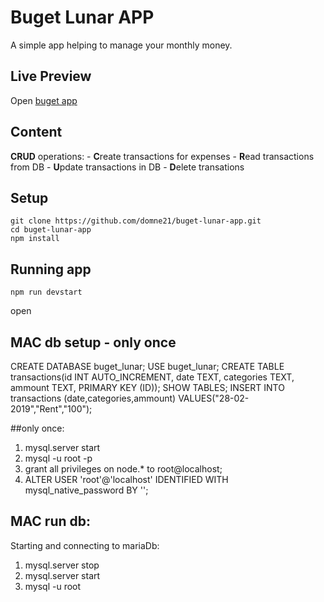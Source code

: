 #  Buget Lunar APP


A simple app helping to manage your monthly money.

## Live Preview

Open [buget app](https://domne21.github.io/buget-lunar-app/public/index.html)

## Content


**CRUD** operations:
    - **C**reate transactions for expenses
    - **R**ead transactions from DB
    - **U**pdate transactions in DB
    - **D**elete transations


## Setup

```
git clone https://github.com/domne21/buget-lunar-app.git
cd buget-lunar-app
npm install
```


## Running app

```
npm run devstart
```

open 

## MAC db setup - only once
CREATE DATABASE buget_lunar;
USE buget_lunar;
CREATE TABLE transactions(id INT AUTO_INCREMENT, date TEXT, categories TEXT, ammount TEXT, PRIMARY KEY (ID));
SHOW TABLES;
INSERT INTO transactions (date,categories,ammount) VALUES("28-02-2019","Rent","100");

##only once: 
1.   mysql.server start
2.  mysql -u root -p
3. grant all privileges on node.* to root@localhost;
4. ALTER USER 'root'@'localhost' IDENTIFIED WITH mysql_native_password BY '';

## MAC run db:
Starting and connecting to mariaDb:
1. mysql.server stop
2. mysql.server start
3. mysql -u root